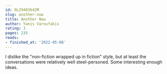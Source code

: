 ```yaml
---
id: OL29483642M
slug: another-now
title: Another Now
author: Yanis Varoufakis
rating: 3
pages: 235
reads:
- finished_at: '2022-05-08'
---
```

I dislike the "non-fiction wrapped up in fiction" style, but at least the conversations were relatively well steel-personed. Some interesting enough ideas.
